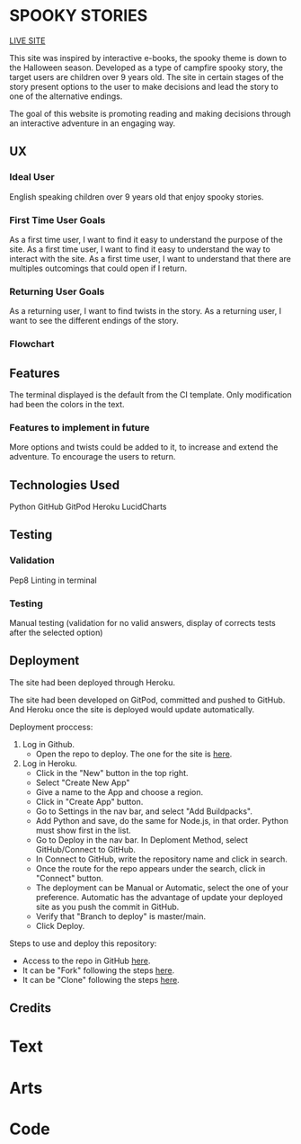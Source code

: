 # SPOOKY STORIES

[LIVE SITE](https://pp3-python.herokuapp.com/)


This site was inspired by interactive e-books, the spooky theme is down to the Halloween season. Developed as a type of campfire spooky story, the target users are children over 9 years old. The site in certain stages of the story present options to the user to make decisions and lead the story to one of the alternative endings.

The goal of this website is promoting reading and making decisions through an interactive adventure in an engaging way.

## UX

### Ideal User 

English speaking children over 9 years old that enjoy spooky stories.

### First Time User Goals

As a first time user, I want to find it easy to understand the purpose of the site.
As a first time user, I want to find it easy to understand the way to interact with the site.
As a first time user, I want to understand that there are multiples outcomings that could open if I return.

### Returning User Goals

As a returning user, I want to find twists in the story.
As a returning user, I want to see the different endings of the story.

### Flowchart


## Features

The terminal displayed is the default from the CI template. Only modification had been the colors in the text.

### Features to implement in future

More options and twists could be added to it, to increase and extend the adventure. To encourage the users to return.

## Technologies Used

Python
GitHub
GitPod
Heroku
LucidCharts 

## Testing

### Validation
Pep8
Linting in terminal

### Testing
Manual testing (validation for no valid answers, display of corrects tests after the selected option)


## Deployment

The site had been deployed through Heroku. 

The site had been developed on GitPod, committed and pushed to GitHub. And Heroku once the site is deployed would update automatically.

Deployment proccess:

1. Log in Github.
    - Open the repo to deploy. The one for the site is [here](https://github.com/IvetteMcDermott/PP3-Python).
2. Log in Heroku.
    - Click in the "New" button in the top right.
    - Select "Create New App"
    - Give a name to the App and choose a region.
    - Click in "Create App" button.
    - Go to Settings in the nav bar, and select "Add Buildpacks".
    - Add Python and save, do the same for Node.js, in that order. Python must show first in the list.
    - Go to Deploy in the nav bar. In Deploment Method, select GitHub/Connect to GitHub.
    - In Connect to GitHub, write the repository name and click in search.
    - Once the route for the repo appears under the search, click in "Connect" button.
    - The deployment can be Manual or Automatic, select the one of your preference. Automatic has the advantage of update your deployed site as you push the commit in GitHub.
    - Verify that "Branch to deploy" is master/main.
    - Click Deploy.

Steps to use and deploy this repository:

- Access to the repo in GitHub [here](https://github.com/IvetteMcDermott/PP3-Python).
- It can be "Fork" following the steps [here](https://docs.github.com/en/get-started/quickstart/fork-a-repo).
- It can be "Clone" following the steps [here](https://docs.github.com/en/repositories/creating-and-managing-repositories/cloning-a-repository#cloning-a-repository).


## Credits

# Text

# Arts

# Code

